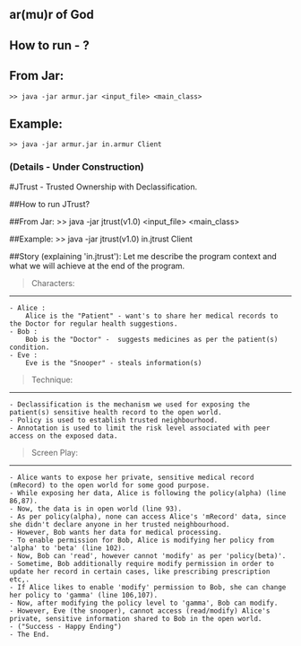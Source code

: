 ## ar(mu)r of God

## How to run - ?

## From Jar:
	>> java -jar armur.jar <input_file> <main_class>
	
## Example:
	>> java -jar armur.jar in.armur Client
  
### (Details - Under Construction)

#JTrust - Trusted Ownership with Declassification.

##How to run JTrust?

##From Jar: >> java -jar jtrust(v1.0) <input_file> <main_class>

##Example: >> java -jar jtrust(v1.0) in.jtrust Client

##Story (explaining 'in.jtrust'): Let me describe the program context and what we will achieve at the end of the program.

> Characters:
  -----------
	- Alice : 
		Alice is the "Patient" - want's to share her medical records to the Doctor for regular health suggestions.
	- Bob :
		Bob is the "Doctor" -  suggests medicines as per the patient(s) condition.
	- Eve :
		Eve is the "Snooper" - steals information(s) 
	
> Technique:
  ----------
	- Declassification is the mechanism we used for exposing the patient(s) sensitive health record to the open world.
	- Policy is used to establish trusted neighbourhood.
	- Annotation is used to limit the risk level associated with peer access on the exposed data.
	
> Screen Play:
  ------------
	- Alice wants to expose her private, sensitive medical record (mRecord) to the open world for some good purpose.
	- While exposing her data, Alice is following the policy(alpha) (line 86,87).
	- Now, the data is in open world (line 93).
	- As per policy(alpha), none can access Alice's 'mRecord' data, since she didn't declare anyone in her trusted neighbourhood.
	- However, Bob wants her data for medical processing.
	- To enable permission for Bob, Alice is modifying her policy from 'alpha' to 'beta' (line 102).
	- Now, Bob can 'read', however cannot 'modify' as per 'policy(beta)'.
	- Sometime, Bob additionally require modify permission in order to update her record in certain cases, like prescribing prescription etc,.
	- If Alice likes to enable 'modify' permission to Bob, she can change her policy to 'gamma' (line 106,107).
	- Now, after modifying the policy level to 'gamma', Bob can modify.
	- However, Eve (the snooper), cannot access (read/modify) Alice's private, sensitive information shared to Bob in the open world. 
	- ("Success - Happy Ending")
	- The End.
